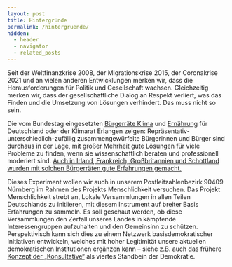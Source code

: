 ```yaml
---
layout: post
title: Hintergründe
permalink: /hintergruende/
hidden:
  - header
  - navigator
  - related_posts
---
```


Seit der Weltfinanzkrise 2008, der Migrationskrise 2015, der Coronakrise 2021 und an vielen anderen Entwicklungen
merken wir, dass die Herausforderungen für Politik und Gesellschaft wachsen. Gleichzeitig merken wir,
dass der gesellschaftliche Dialog an Respekt verliert, was das Finden und die Umsetzung von Lösungen
verhindert. Das muss nicht so sein.

Die vom Bundestag eingesetzten [Bürgerräte Klima](https://buergerrat-klima.de/) und [Ernährung](https://www.buergerrat.de/aktuelles/buergergutachten-zu-ernaehrung-uebergeben/)
für Deutschland oder der Klimarat
Erlangen zeigen: Repräsentativ-unterschiedlich-zufällig zusammengewürfelte Bürgerinnen und Bürger
sind durchaus in der Lage, mit großer Mehrheit gute Lösungen für viele Probleme zu finden, wenn
sie wissenschaftlich beraten und professionell moderiert sind. [Auch in Irland, Frankreich, Großbritannien
und Schottland wurden mit solchen Bürgerräten gute Erfahrungen gemacht.](https://www.buergerrat.de/aktuelles/vier-buergerraete-auf-einen-streich/)

Dieses Experiment wollen wir auch in unserem Postleitzahlenbezirk 90409 Nürnberg im Rahmen des 
Projekts Menschlichkeit versuchen. Das Projekt Menschlichkeit strebt an, Lokale Versammlungen in 
allen Teilen Deutschlands zu initiieren, mit diesem Instrument auf breiter Basis Erfahrungen zu 
sammeln. Es soll geschaut werden, ob diese Versammlungen den Zerfall unseres Landes in kämpfende 
Interessengruppen aufzuhalten und den Gemeinsinn zu schützen. Perspektivisch kann sich dies zu 
einem Netzwerk basisdemokratischer Initiativen entwickeln, welches mit hoher Legitimität unsere 
aktuellen demokratischen Institutionen ergänzen kann – siehe z.B. auch das frühere 
[Konzept der „Konsultative“](https://www.bpb.de/system/files/dokument_pdf/2749_Nanz-Leggewie_DieKonsultative_Leseprobe.pdf) als viertes Standbein der Demokratie.